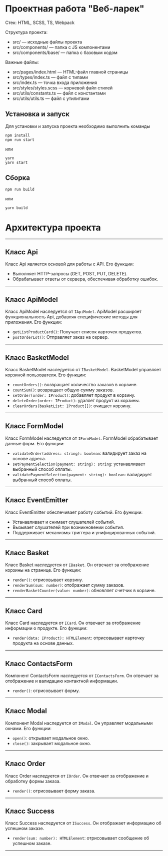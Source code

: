 # Проектная работа "Веб-ларек"

Стек: HTML, SCSS, TS, Webpack

Структура проекта:

- src/ — исходные файлы проекта
- src/components/ — папка с JS компонентами
- src/components/base/ — папка с базовым кодом

Важные файлы:

- src/pages/index.html — HTML-файл главной страницы
- src/types/index.ts — файл с типами
- src/index.ts — точка входа приложения
- src/styles/styles.scss — корневой файл стилей
- src/utils/constants.ts — файл с константами
- src/utils/utils.ts — файл с утилитами

## Установка и запуск

Для установки и запуска проекта необходимо выполнить команды

```
npm install
npm run start
```

или

```
yarn
yarn start
```

## Сборка

```
npm run build
```

или

```
yarn build
```

# Архитектура проекта

---

## Класс Api

Класс Api является основой для работы с API. Его функции:

- Выполняет HTTP-запросы (GET, POST, PUT, DELETE).
- Обрабатывает ответы от сервера, обеспечивая обработку ошибок.

---

## Класс ApiModel

Класс ApiModel наследуется от `IApiModel`. ApiModel расширяет функциональность Api, добавляя специфические методы для приложения. Его функции:

- `getListProductCard()`: Получает список карточек продуктов.
- `postOrderLot()`: Отправляет заказ на сервер.

---

## Класс BasketModel

Класс BasketModel наследуется от `IBasketModel`. BasketModel управляет корзиной пользователя. Его функции:

- `countOrders()`: возвращает количество заказов в корзине.
- `countSum()`: возвращает общую сумму заказов.
- `setOrder(order: IProduct)`: добавляет продукт в корзину.
- `deleteOrder(order: IProduct)`: удаляет продукт из корзины.
- `clearOrders(basketList: IProduct[])`: очищает корзину.

---

## Класс FormModel

Класс FormModel наследуется от `IFormModel`. FormModel обрабатывает данные форм. Его функции:

- `validateOrder(address: string): boolean`: валидирует заказ на основе адреса.
- `setPaymentSelection(payment: string): string`: устанавливает выбранный способ оплаты.
- `validatePaymentSelection(payment: string): boolean`: валидирует выбранный способ оплаты.

---

## Класс EventEmitter

Класс EventEmitter обеспечивает работу событий. Его функции:

- Устанавливает и снимает слушателей событий.
- Вызывает слушателей при возникновении события.
- Поддерживает механизмы триггера и унифицированных событий.

---

## Класс Basket

Класс Basket наследуется от `IBasket`. Он отвечает за отображение корзины на странице. Его функции:

- `render()`: отрисовывает корзину.
- `renderSum(sum: number)`: отображает сумму заказов.
- `renderBasketCounter(value: number)`: обновляет счетчик в корзине.

---

## Класс Card

Класс Card наследуется от `ICard`. Он отвечает за отображение информации о продукте. Его функции:

- `render(data: IProduct): HTMLElement`: отрисовывает карточку продукта на основе данных.

---

## Класс ContactsForm

Компонент ContactsForm наследуется от `IContactsForm`. Он отвечает за отображение и валидацию контактной информации.

- `render()`: отрисовывает форму.

---

## Класс Modal

Компонент Modal наследуется от `IModal`. Он управляет модальными окнами. Его функции:

- `open()`: открывает модальное окно.
- `close()`: закрывает модальное окно.

---

## Класс Order

Класс Order наследуется от `IOrder`. Он отвечает за отображение и обработку формы заказа.

- `render()`: отрисовывает форму заказа.

---

## Класс Success

Класс Success наследуется от `ISuccess`. Он отображает информацию об успешном заказе.

- `render(sum: number): HTMLElement`: отрисовывает сообщение об успешном заказе.

---
